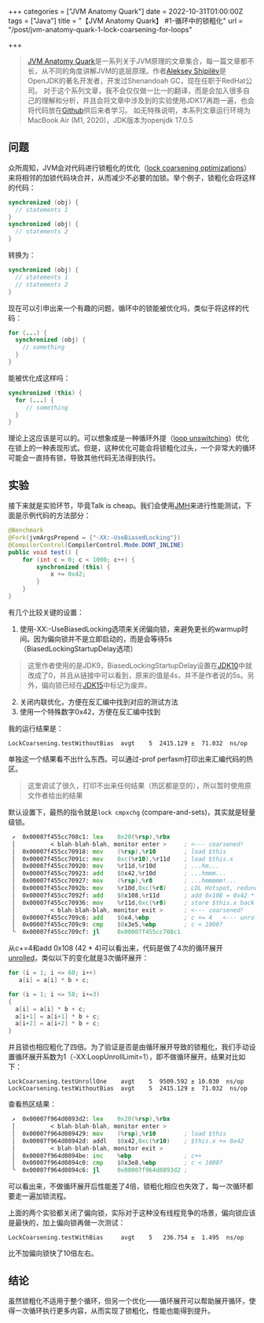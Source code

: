 +++
categories = ["JVM Anatomy Quark"]
date = 2022-10-31T01:00:00Z
tags = ["Java"]
title = "【JVM Anatomy Quark】 #1-循环中的锁粗化"
url = "/post/jvm-anatomy-quark-1-lock-coarsening-for-loops"

+++
> [JVM Anatomy Quark](https://shipilev.net/jvm/anatomy-quarks/)是一系列关于JVM原理的文章集合，每一篇文章都不长，从不同的角度讲解JVM的底层原理。作者[Aleksey Shipilëv](https://shipilev.net/Aleksey_Shipilev_CV.pdf)是OpenJDK的著名开发者，开发过Shenandoah GC，现在任职于RedHat公司。
对于这个系列文章，我不会仅仅做一比一的翻译，而是会加入很多自己的理解和分析，并且会将文章中涉及到的实验使用JDK17再跑一遍，也会将代码放在[Github]()供后来者学习。
如无特殊说明，本系列文章运行环境为MacBook Air (M1, 2020)，JDK版本为openjdk 17.0.5

## 问题

众所周知，JVM会对代码进行锁粗化的优化（[lock coarsening optimizations](https://en.wikipedia.org/wiki/Java_performance#Escape_analysis_and_lock_coarsening)）来将相邻的加锁代码块合并，从而减少不必要的加锁。举个例子，锁粗化会将这样的代码：
```Java
synchronized (obj) {
  // statements 1
}
synchronized (obj) {
  // statements 2
}
```

转换为：

```Java
synchronized (obj) {
  // statements 1
  // statements 2
}
```

现在可以引申出来一个有趣的问题，循环中的锁能被优化吗，类似于将这样的代码：
```Java
for (...) {
  synchronized (obj) {
    // something
  }
}
```

能被优化成这样吗：
```Java
synchronized (this) {
  for (...) {
     // something
  }
}
```

理论上这应该是可以的。可以想象成是一种循环外提（[loop unswitching](https://en.wikipedia.org/wiki/Loop_unswitching)）优化在锁上的一种表现形式。但是，这种优化可能会将锁粗化过头，一个非常大的循环可能会一直持有锁，导致其他代码无法得到执行。

## 实验

接下来就是实验环节，毕竟Talk is cheap。我们会使用[JMH](http://openjdk.java.net/projects/code-tools/jmh/)来进行性能测试，下面是示例代码的方法部分：

```Java
@Benchmark  
@Fork(jvmArgsPrepend = {"-XX:-UseBiasedLocking"})  
@CompilerControl(CompilerControl.Mode.DONT_INLINE)  
public void test() {  
    for (int c = 0; c < 1000; c++) {  
        synchronized (this) {  
            x += 0x42;  
        }  
    }  
}
```

有几个比较关键的设置：
1. 使用-XX:-UseBiasedLocking选项来关闭偏向锁，来避免更长的warmup时间。因为偏向锁并不是立即启动的，而是会等待5s（BiasedLockingStartupDelay选项）
> 这里作者使用的是JDK9，BiasedLockingStartupDelay设置在[JDK10](https://bugs.openjdk.org/browse/JDK-8181778)中就改成了0，并且从链接中可以看到，原来的值是4s，并不是作者说的5s。另外，偏向锁已经在[JDK15](https://openjdk.org/jeps/374)中标记为废弃。

2. 关闭内联优化，方便在反汇编中找到对应的测试方法
3. 使用一个特殊数字0x42，方便在反汇编中找到

我的运行结果是：
```
LockCoarsening.testWithoutBias  avgt    5  2415.129 ±  71.032  ns/op
```

单独这一个结果看不出什么东西。可以通过-prof perfasm打印出来汇编代码的热区。
> 这里调试了很久，打印不出来任何结果（热区都是空的），所以暂时使用原文作者给出的结果

默认设置下，最热的指令就是`lock cmpxchg` (compare-and-sets)，其实就是轻量级锁。

```asm
 ↗  0x00007f455cc708c1: lea    0x20(%rsp),%rbx
 │          < blah-blah-blah, monitor enter >     ; <--- coarsened!
 │  0x00007f455cc70918: mov    (%rsp),%r10        ; load $this
 │  0x00007f455cc7091c: mov    0xc(%r10),%r11d    ; load $this.x
 │  0x00007f455cc70920: mov    %r11d,%r10d        ; ...hm...
 │  0x00007f455cc70923: add    $0x42,%r10d        ; ...hmmm...
 │  0x00007f455cc70927: mov    (%rsp),%r8         ; ...hmmmmm!...
 │  0x00007f455cc7092b: mov    %r10d,0xc(%r8)     ; LOL Hotspot, redundant store, killed two lines below
 │  0x00007f455cc7092f: add    $0x108,%r11d       ; add 0x108 = 0x42 * 4 <-- unrolled by 4
 │  0x00007f455cc70936: mov    %r11d,0xc(%r8)     ; store $this.x back
 │          < blah-blah-blah, monitor exit >      ; <--- coarsened!
 │  0x00007f455cc709c6: add    $0x4,%ebp          ; c += 4   <--- unrolled by 4
 │  0x00007f455cc709c9: cmp    $0x3e5,%ebp        ; c < 1000?
 ╰  0x00007f455cc709cf: jl     0x00007f455cc708c1
```

从c+=4和add 0x108 (42 * 4)可以看出来，代码是做了4次的循环展开[unrolled](https://en.wikipedia.org/wiki/Loop_unrolling)，类似以下的变化就是3次循环展开：
```Java
for (i = 1; i <= 60; i++) 
   a[i] = a[i] * b + c;

for (i = 1; i <= 58; i+=3)
{
  a[i] = a[i] * b + c;
  a[i+1] = a[i+1] * b + c;
  a[i+2] = a[i+2] * b + c;
}
```

并且锁也相应粗化了四倍。为了验证是否是由循环展开导致的锁粗化，我们手动设置循环展开系数为1（-XX:LoopUnrollLimit=1），即不做循环展开。结果对比如下：
```
LockCoarsening.testUnrollOne    avgt    5  9509.592 ± 10.030  ns/op
LockCoarsening.testWithoutBias  avgt    5  2415.129 ±  71.032  ns/op
```
查看热区结果：
```asm
 ↗  0x00007f964d0893d2: lea    0x20(%rsp),%rbx
 │          < blah-blah-blah, monitor enter >
 │  0x00007f964d089429: mov    (%rsp),%r10        ; load $this
 │  0x00007f964d08942d: addl   $0x42,0xc(%r10)    ; $this.x += 0x42
 │          < blah-blah-blah, monitor exit >
 │  0x00007f964d0894be: inc    %ebp               ; c++
 │  0x00007f964d0894c0: cmp    $0x3e8,%ebp        ; c < 1000?
 ╰  0x00007f964d0894c6: jl     0x00007f964d0893d2 ;
```

可以看出来，不做循环展开后性能差了4倍，锁粗化相应也失效了，每一次循环都要走一遍加锁流程。

上面的两个实验都关闭了偏向锁，实际对于这种没有线程竞争的场景，偏向锁应该是最快的，加上偏向锁再做一次测试：
```
LockCoarsening.testWithBias     avgt    5   236.754 ±  1.495  ns/op
```
比不加偏向锁快了10倍左右。

## 结论

虽然锁粗化不适用于整个循环，但另一个优化——循环展开可以帮助展开循环，使得一次循环执行更多内容，从而实现了锁粗化，性能也能得到提升。 